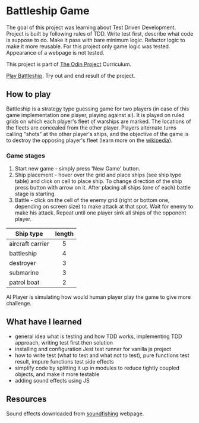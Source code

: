 # Battleship Game

The goal of this project was learning about Test Driven Development. Project is built by following rules of TDD. Write test first, describe what code is suppose to do. Make it pass with bare minimum logic. Refactor logic to make it more reusable. For this project only game logic was tested. Appearance of a webpage is not tested.

This project is part of [The Odin Project](https://www.theodinproject.com/lessons/node-path-javascript-battleship) Curriculum.

[Play Battleship](https://mojotron-battleship.netlify.app/). Try out and end result of the project.

## How to play

Battleship is a strategy type guessing game for two players (in case of this game implementation one player, playing against ai). It is played on ruled grids on which each player's fleet of warships are marked. The locations of the fleets are concealed from the other player. Players alternate turns calling "shots" at the other player's ships, and the objective of the game is to destroy the opposing player's fleet (learn more on the [wikipedia](<https://en.wikipedia.org/wiki/Battleship_(game)>)).

### Game stages

1. Start new game - simply press 'New Game' button.
2. Ship placement - hover over the grid and place ships (see ship type table) and click on cell to place ship. To change direction of the ship press button with arrow on it. After placing all ships (one of each) battle stage is starting.
3. Battle - click on the cell of the enemy grid (right or bottom one, depending on screen size) to make attack at that spot. Wait for enemy to make his attack. Repeat until one player sink all ships of the opponent player.

| Ship type        | length |
| ---------------- | :----: |
| aircraft carrier |   5    |
| battleship       |   4    |
| destroyer        |   3    |
| submarine        |   3    |
| patrol boat      |   2    |

AI Player is simulating how would human player play the game to give more challenge.

## What have I learned

- general idea what is testing and how TDD works, implementing TDD approach, writing test first then solution
- installing and configuration Jest test runner for vanilla js project
- how to write test (what to test and what not to test), pure functions test result, impure functions test side effects
- simplify code by splitting it up in modules to reduce tightly coupled objects, and make it more testable
- adding sound effects using JS

## Resources

Sound effects downloaded from [soundfishing](https://www.soundfishing.eu/) webpage.
